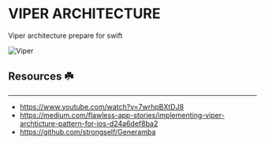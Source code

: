 # VIPER ARCHITECTURE

Viper architecture prepare for swift

![Viper](https://kenanatmaca.com/wp-content/uploads/2019/01/16W73TuYu1DWi9JY4_Uh8aA.png)

## Resources ☘️

---

- https://www.youtube.com/watch?v=7wrhpBXtDJ8
- https://medium.com/flawless-app-stories/implementing-viper-archticture-pattern-for-ios-d24a6def8ba2
- https://github.com/strongself/Generamba
